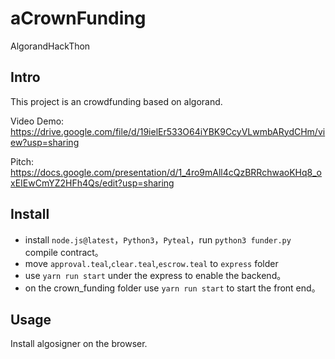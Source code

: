# aCrownFunding
AlgorandHackThon



## Intro
This project is an crowdfunding based on algorand.

Video Demo: https://drive.google.com/file/d/19ielEr533O64iYBK9CcyVLwmbARydCHm/view?usp=sharing

Pitch: https://docs.google.com/presentation/d/1_4ro9mAll4cQzBRRchwaoKHq8_oxEIEwCmYZ2HFh4Qs/edit?usp=sharing

## Install

- install `node.js@latest`，`Python3`，`Pyteal`，run `python3 funder.py` compile contract。
- move `approval.teal`,`clear.teal`,`escrow.teal` to `express` folder
- use `yarn run start` under the express to enable the backend。
- on the crown_funding folder use `yarn run start` to start the front end。

## Usage
Install algosigner on the browser.
